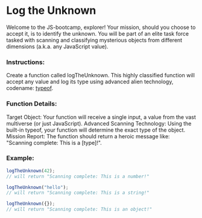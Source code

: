 # Log the Unknown

Welcome to the JS-bootcamp, explorer! Your mission, should you choose to accept it, is to identify the unknown. You will be part of an elite task force tasked with scanning and classifying mysterious objects from different dimensions (a.k.a. any JavaScript value).

### Instructions:

Create a function called logTheUnknown. This highly classified function will accept any value and log its type using advanced alien technology, codename: [typeof](https://developer.mozilla.org/ru/docs/Web/JavaScript/Reference/Operators/typeof).

### Function Details:

Target Object: Your function will receive a single input, a value from the vast multiverse (or just JavaScript).
Advanced Scanning Technology: Using the built-in typeof, your function will determine the exact type of the object.
Mission Report: The function should return a heroic message like: "Scanning complete: This is a [type]!".

### Example:

```js
logTheUnknown(42);
// will return "Scanning complete: This is a number!"

logTheUnknown("hello");
// will return "Scanning complete: This is a string!"

logTheUnknown({});
// will return "Scanning complete: This is an object!"
```
